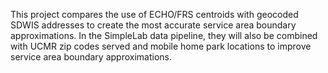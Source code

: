 This project compares the use of ECHO/FRS centroids with geocoded SDWIS addresses to create the most accurate service area boundary approximations. In the SimpleLab data pipeline, they will also be combined with UCMR zip codes served and mobile home park locations to improve service area boundary approximations.
